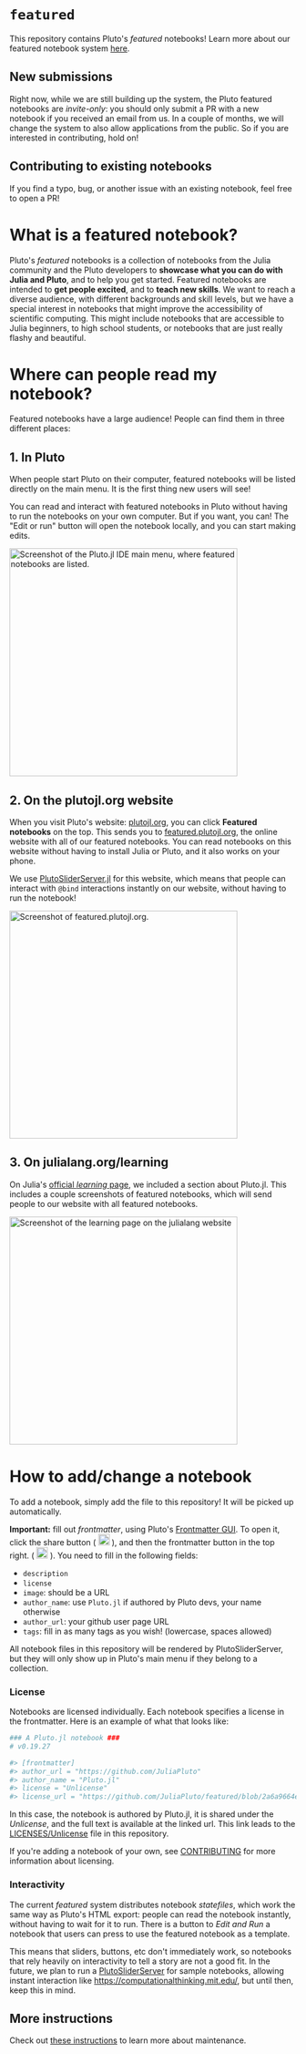 # `featured`

This repository contains Pluto's *featured* notebooks! Learn more about our featured notebook system [here](https://github.com/fonsp/Pluto.jl/pull/2048).

## New submissions

Right now, while we are still building up the system, the Pluto featured notebooks are *invite-only*: you should only submit a PR with a new notebook if you received an email from us. In a couple of months, we will change the system to also allow applications from the public. So if you are interested in contributing, hold on!

## Contributing to existing notebooks

If you find a typo, bug, or another issue with an existing notebook, feel free to open a PR!

# What is a featured notebook?

Pluto's *featured* notebooks is a collection of notebooks from the Julia community and the Pluto developers to **showcase what you can do with Julia and Pluto**, and to help you get started. Featured notebooks are intended to **get people excited**, and to **teach new skills**. We want to reach a diverse audience, with different backgrounds and skill levels, but we have a special interest in notebooks that might improve the accessibility of scientific computing. This might include notebooks that are accessible to Julia beginners, to high school students, or notebooks that are just really flashy and beautiful.

# Where can people read my notebook?

Featured notebooks have a large audience! People can find them in three different places:

## 1. In Pluto

When people start Pluto on their computer, featured notebooks will be listed directly on the main menu. It is the first thing new users will see!

You can read and interact with featured notebooks in Pluto without having to run the notebooks on your own computer. But if you want, you can! The "Edit or run" button will open the notebook locally, and you can start making edits.

<img src="https://github.com/JuliaPluto/featured/assets/6933510/f2e06d64-5363-4291-8a49-f4ace85c9aa4" alt="Screenshot of the Pluto.jl IDE main menu, where featured notebooks are listed." width=400>

## 2. On the plutojl.org website
When you visit Pluto's website: [plutojl.org](plutojl.org), you can click **Featured notebooks** on the top. This sends you to [featured.plutojl.org](featured.plutojl.org), the online website with all of our featured notebooks. You can read notebooks on this website without having to install Julia or Pluto, and it also works on your phone.

We use [PlutoSliderServer.jl](https://github.com/JuliaPluto/PlutoSliderServer.jl) for this website, which means that people can interact with `@bind` interactions instantly on our website, without having to run the notebook!

<img src="https://github.com/JuliaPluto/featured/assets/6933510/dcd1968f-a3f2-479b-9436-48480dd68e7e" alt="Screenshot of featured.plutojl.org." width=400>


## 3. On julialang.org/learning
On Julia's [official *learning* page](https://julialang.org/learning/), we included a section about Pluto.jl. This includes a couple screenshots of featured notebooks, which will send people to our website with all featured notebooks.

<img src="https://github.com/JuliaPluto/featured/assets/6933510/a4e29293-65a3-42e0-a44f-f59be89b937f" alt="Screenshot of the learning page on the julialang website" width=400>


# How to add/change a notebook

To add a notebook, simply add the file to this repository! It will be picked up automatically.

**Important:** fill out *frontmatter*, using Pluto's [Frontmatter GUI](https://github.com/fonsp/Pluto.jl/pull/2104). To open it, click the share button ( <img src="https://cdn.jsdelivr.net/gh/ionic-team/ionicons@5.5.1/src/svg/share-outline.svg" width=20> ), and then the frontmatter button in the top right. ( <img src="https://cdn.jsdelivr.net/gh/ionic-team/ionicons@5.5.1/src/svg/newspaper-outline.svg" width=20> ). You need to fill in the following fields:

- `description`
- `license`
- `image`: should be a URL
- `author_name`: use `Pluto.jl` if authored by Pluto devs, your name otherwise
- `author_url`: your github user page URL
- `tags`: fill in as many tags as you wish! (lowercase, spaces allowed)

All notebook files in this repository will be rendered by PlutoSliderServer, but they will only show up in Pluto's main menu if they belong to a collection. 

### License

Notebooks are licensed individually. Each notebook specifies a license in the frontmatter. Here is an example of what that looks like:

```julia
### A Pluto.jl notebook ###
# v0.19.27

#> [frontmatter]
#> author_url = "https://github.com/JuliaPluto"
#> author_name = "Pluto.jl"
#> license = "Unlicense"
#> license_url = "https://github.com/JuliaPluto/featured/blob/2a6a9664e5428b37abe4957c1dca0994f4a8b7fd/LICENSES/Unlicense"
```

In this case, the notebook is authored by Pluto.jl, it is shared under the _Unlicense_, and the full text is available at the linked url. This link leads to the [LICENSES/Unlicense](/LICENSES/Unlicense) file in this repository.

If you're adding a notebook of your own, see [CONTRIBUTING](/CONTRIBUTING.md) for more information about licensing.

### Interactivity
The current *featured* system distributes notebook *statefiles*, which work the same way as Pluto's HTML export: people can read the notebook instantly, without having to wait for it to run. There is a button to *Edit and Run* a notebook that users can press to use the featured notebook as a template.

This means that sliders, buttons, etc don't immediately work, so notebooks that rely heavily on interactivity to tell a story are not a good fit. In the future, we plan to run a [PlutoSliderServer](https://github.com/JuliaPluto/PlutoSliderServer.jl) for sample notebooks, allowing instant interaction like https://computationalthinking.mit.edu/, but until then, keep this in mind.

## More instructions

Check out [these instructions](https://github.com/JuliaPluto/pluto-developer-instructions/blob/main/How%20to%20update%20the%20featured%20notebooks.md) to learn more about maintenance.
